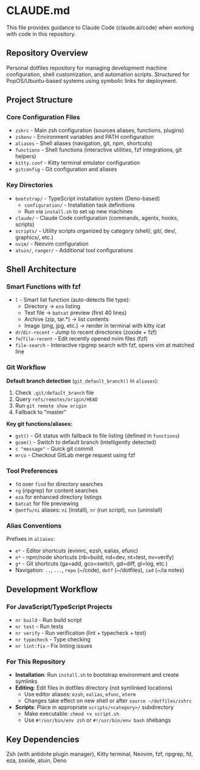 # CLAUDE.md

This file provides guidance to Claude Code (claude.ai/code) when working with code in this repository.

## Repository Overview

Personal dotfiles repository for managing development machine configuration, shell customization, and automation scripts. Structured for PopOS/Ubuntu-based systems using symbolic links for deployment.

## Project Structure

### Core Configuration Files

- `zshrc` - Main zsh configuration (sources aliases, functions, plugins)
- `zshenv` - Environment variables and PATH configuration
- `aliases` - Shell aliases (navigation, git, npm, shortcuts)
- `functions` - Shell functions (interactive utilities, fzf integrations, git helpers)
- `kitty.conf` - Kitty terminal emulator configuration
- `gitconfig` - Git configuration and aliases

### Key Directories

- `bootstrap/` - TypeScript installation system (Deno-based)
  - `configuration/` - Installation task definitions
  - Run via `install.sh` to set up new machines
- `claude/` - Claude Code configuration (commands, agents, hooks, scripts)
- `scripts/` - Utility scripts organized by category (shell/, git/, dev/, graphics/, etc.)
- `nvim/` - Neovim configuration
- `atuin/`, `ranger/` - Additional tool configurations

## Shell Architecture

### Smart Functions with fzf

- `l` - Smart list function (auto-detects file type):
  - Directory → `eza` listing
  - Text file → `batcat` preview (first 40 lines)
  - Archive (zip, tar.*) → list contents
  - Image (png, jpg, etc.) → render in terminal with kitty icat
- `dr`/`dir-recent` - Jump to recent directories (zoxide + fzf)
- `fe`/`file-recent` - Edit recently opened nvim files (fzf)
- `file-search` - Interactive ripgrep search with fzf, opens vim at matched line

### Git Workflow

**Default branch detection** (`git_default_branch()` in `aliases`):
1. Check `.git/default_branch` file
2. Query `refs/remotes/origin/HEAD`
3. Run `git remote show origin`
4. Fallback to "master"

**Key git functions/aliases:**
- `gst()` - Git status with fallback to file listing (defined in `functions`)
- `gcom()` - Switch to default branch (intelligently detected)
- `c "message"` - Quick git commit
- `mrco` - Checkout GitLab merge request using fzf

### Tool Preferences

- `fd` over `find` for directory searches
- `rg` (ripgrep) for content searches
- `eza` for enhanced directory listings
- `batcat` for file previewing
- `@antfu/ni` aliases: `ni` (install), `nr` (run script), `nun` (uninstall)

### Alias Conventions

Prefixes in `aliases`:
- `e*` - Editor shortcuts (evimrc, ezsh, ealias, efunc)
- `n*` - npm/node shortcuts (nb=build, nd=dev, nt=test, nv=verify)
- `g*` - Git shortcuts (ga=add, gco=switch, gd=diff, gl=log, etc.)
- Navigation: `..`, `...`, `repo` (~/code), `dotf` (~/dotfiles), `iad` (~/ia notes)

## Development Workflow

### For JavaScript/TypeScript Projects
- `nr build` - Run build script
- `nr test` - Run tests
- `nr verify` - Run verification (lint + typecheck + test)
- `nr typecheck` - Type checking
- `nr lint:fix` - Fix linting issues

### For This Repository
- **Installation**: Run `install.sh` to bootstrap environment and create symlinks
- **Editing**: Edit files in dotfiles directory (not symlinked locations)
  - Use editor aliases: `ezsh`, `ealias`, `efunc`, `eterm`
  - Changes take effect on new shell or after `source ~/dotfiles/zshrc`
- **Scripts**: Place in appropriate `scripts/<category>/` subdirectory
  - Make executable: `chmod +x script.sh`
  - Use `#!/usr/bin/env zsh` or `#!/usr/bin/env bash` shebangs

## Key Dependencies

Zsh (with antidote plugin manager), Kitty terminal, Neovim, fzf, ripgrep, fd, eza, zoxide, atuin, Deno
